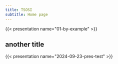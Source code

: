 ```yaml
---
title: TSOSI
subtitle: Home page
---
```


{{< presentation name="01-by-example" >}}

## another title

{{< presentation name="2024-09-23-pres-test" >}}
